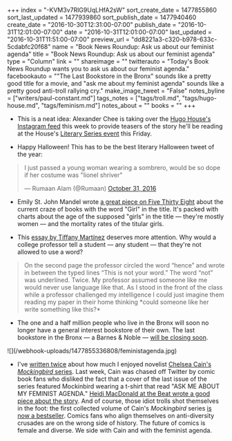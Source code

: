 +++
index = "-KVM3v7RlG9UqLHfA2sW"
sort_create_date = 1477855860
sort_last_updated = 1477939860
sort_publish_date = 1477940460
create_date = "2016-10-30T12:31:00-07:00"
publish_date = "2016-10-31T12:01:00-07:00"
date = "2016-10-31T12:01:00-07:00"
last_updated = "2016-10-31T11:51:00-07:00"
preview_url = "dd8221a3-c320-b978-633c-5cdabfc20f68"
name = "Book News Roundup: Ask us about our feminist agenda"
title = "Book News Roundup: Ask us about our feminist agenda"
type = "Column"
link = ""
shareimage = ""
twitterauto = "Today's Book News Roundup wants you to ask us about our feminist agenda."
facebookauto = "\"The Last Bookstore in the Bronx\" sounds like a pretty good title for a movie, and \"ask me about my feminist agenda\" sounds like a pretty good anti-troll rallying cry."
make_image_tweet = "False"
notes_byline = ["writers/paul-constant.md"]
tags_notes = ["tags/troll.md", "tags/hugo-house.md", "tags/feminism.md"]
notes_about = ""
books = ""
+++
* This is a neat idea: Alexander Chee is taking over the [Hugo House's Instagram feed](https://www.instagram.com/hugohouse/) this week to provide teasers of the story he'll be reading at the House's [Literary Series event](https://hugohouse.org/event/lit-series-alexander-chee-kirstin-valdez-quade-mattilda-bernstein-sycamore/) this Friday.

* Happy Halloween! This has to be the best literary Halloween tweet of the year:

<blockquote class="twitter-tweet" data-lang="en"><p lang="en" dir="ltr">I just passed a young woman wearing a sombrero, would be so dope if her costume was &quot;lionel shriver&quot;</p>&mdash; Rumaan Alam (@Rumaan) <a href="https://twitter.com/Rumaan/status/793161239031607302">October 31, 2016</a></blockquote>

* Emily St. John Mandel wrote [a great piece on Five Thirty Eight](http://fivethirtyeight.com/features/the-gone-girl-with-the-dragon-tattoo-on-the-train/) about the current craze of books with the word "Girl" in the title. It's packed with charts about the age of the supposed "girls" in the title — they're mostly women — and the mortality rates of the titular girls. 

* This [essay by Tiffany Martínez](https://vivatiffany.wordpress.com/2016/10/27/academia-love-me-back/) deserves more attention. Why would a college professor tell a student — any student — that they're not allowed to use a word? 

<blockquote> On the second page the professor circled the word “hence” and wrote in between the typed lines “This is not your word.” The word “not” was underlined. Twice. My professor assumed someone like me would never use language like that. As I stood in the front of the class while a professor challenged my intelligence I could just imagine them reading my paper in their home thinking *could someone like her write something like this?*</blockquote>

* The one and a half million people who live in the Bronx will soon no longer have a general interest bookstore of their own. The last bookstore in the Bronx — a Barnes & Noble — [will be closing soon](http://www.newyorker.com/books/page-turner/the-bronx-loses-its-only-bookstore?mbid=rss).

<p class="image-left">![](/webhook-uploads/1477855336808/feministagenda.jpg)</p>

* I've [written twice](http://www.seattlereviewofbooks.com/notes/2016/08/18/thursday-comics-hangover-cruising-for-nerds/) about how much I enjoyed novelist [Chelsea Cain's *Mockingbird* series](http://www.seattlereviewofbooks.com/notes/2016/03/10/thursday-comics-hangover-doctors-orders/). Last week, Cain was chased off Twitter by comic book fans who disliked the fact that a cover of the last issue of the series featured Mockinbird wearing a t-shirt that read "ASK ME ABOUT MY FEMINIST AGENDA."  [Heidi MacDonald at the Beat wrote a good piece about the story](http://www.comicsbeat.com/bestselling-author-chelsea-cain-driven-off-twitter-by-harassment-from-comics-fans/). And of course, those idiot trolls shot themselves in the foot: the first collected volume of Cain's *Mockingbird* series [is now a bestseller](http://www.themarysue.com/thanks-harassers-sales-of-marvels-mockingbird-jump-thanks-to-anti-feminist-trolls/). Comics fans who align themselves on anti-diversity crusades are on the wrong side of history. The future of comics is female and diverse. We side with Cain and with the feminist agenda.